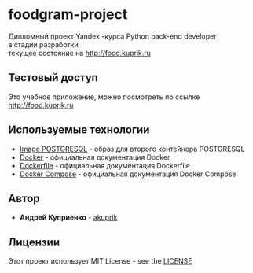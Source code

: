 # foodgram-project
Дипломный проект Yandex -курса  Python back-end developer<br>
в стадии разработки<br>
текущее состояние на http://food.kuprik.ru



## Тестовый доступ
Это учебное приложение, можно посмотреть по ссылке http://food.kuprik.ru 


## Используемые технологии

* [Image POSTGRESQL](https://hub.docker.com/_/postgres) - образ для второго контейнера POSTGRESQL
* [Docker](https://docs.docker.com/engine/install/ubuntu/) - официальная документация Docker
* [Dockerfile](https://docs.docker.com/engine/reference/builder/) - официальная документация Dockerfile
* [Docker Compose](https://docs.docker.com/compose/) - официальная документация Docker Compose

## Автор

* **Андрей Куприенко** - [akuprik](https://github.com/akuprik)

## Лицензии

Этот проект использует MIT License - see the [LICENSE](https://github.com/mit-license/mit-license.github.io/blob/master/LICENSE)
